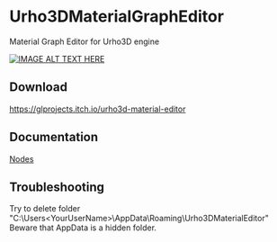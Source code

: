 # Urho3DMaterialGraphEditor
Material Graph Editor for Urho3D engine

[![IMAGE ALT TEXT HERE](https://img.youtube.com/vi/RjrDxjzzKGE/0.jpg)](https://www.youtube.com/watch?v=RjrDxjzzKGE)

## Download
https://glprojects.itch.io/urho3d-material-editor

## Documentation

[Nodes](docs/AllNodes.md)

## Troubleshooting

Try to delete folder "C:\Users\<YourUserName>\AppData\Roaming\Urho3DMaterialEditor\"
Beware that AppData is a hidden folder.
